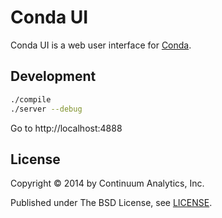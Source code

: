 # Conda UI

Conda UI is a web user interface for [Conda][conda].

## Development

```bash
./compile
./server --debug
```
Go to http://localhost:4888

## License

Copyright &copy; 2014 by Continuum Analytics, Inc.

Published under The BSD License, see [LICENSE][license].

[conda]: http://conda.pydata.org
[license]: https://raw.githubusercontent.com/ContinuumIO/conda-ui/master/LICENSE
